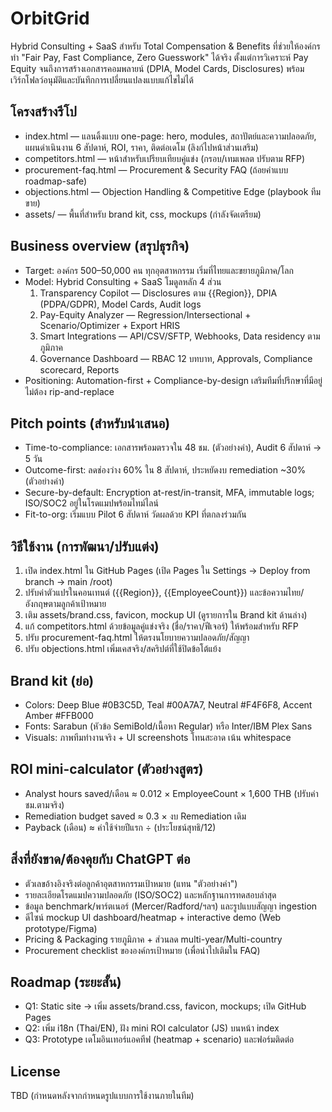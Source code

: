 # OrbitGrid

Hybrid Consulting + SaaS สำหรับ Total Compensation & Benefits ที่ช่วยให้องค์กรทำ "Fair Pay, Fast Compliance, Zero Guesswork" ได้จริง ตั้งแต่การวิเคราะห์ Pay Equity จนถึงการสร้างเอกสารคอมพลายน์ (DPIA, Model Cards, Disclosures) พร้อมเวิร์กโฟลว์อนุมัติและบันทึกการเปลี่ยนแปลงแบบแก้ไขไม่ได้

## โครงสร้างรีโป
- index.html — แลนดิ้งแบบ one-page: hero, modules, สถาปัตย์และความปลอดภัย, แผนดำเนินงาน 6 สัปดาห์, ROI, ราคา, ติดต่อเดโม (ลิงก์ไปหน้าส่วนเสริม)
- competitors.html — หน้าสำหรับเปรียบเทียบคู่แข่ง (กรอบ/เทมเพลต ปรับตาม RFP)
- procurement-faq.html — Procurement & Security FAQ (ถ้อยคำแบบ roadmap-safe)
- objections.html — Objection Handling & Competitive Edge (playbook ทีมขาย)
- assets/ — พื้นที่สำหรับ brand kit, css, mockups (กำลังจัดเตรียม)

## Business overview (สรุปธุรกิจ)
- Target: องค์กร 500–50,000 คน ทุกอุตสาหกรรม เริ่มที่ไทยและขยายภูมิภาค/โลก
- Model: Hybrid Consulting + SaaS โมดูลหลัก 4 ส่วน
  1) Transparency Copilot — Disclosures ตาม {{Region}}, DPIA (PDPA/GDPR), Model Cards, Audit logs
  2) Pay-Equity Analyzer — Regression/Intersectional + Scenario/Optimizer + Export HRIS
  3) Smart Integrations — API/CSV/SFTP, Webhooks, Data residency ตามภูมิภาค
  4) Governance Dashboard — RBAC 12 บทบาท, Approvals, Compliance scorecard, Reports
- Positioning: Automation-first + Compliance-by-design เสริมทีมที่ปรึกษาที่มีอยู่ ไม่ต้อง rip-and-replace

## Pitch points (สำหรับนำเสนอ)
- Time-to-compliance: เอกสารพร้อมตรวจใน 48 ชม. (ตัวอย่างค่า), Audit 6 สัปดาห์ → 5 วัน
- Outcome-first: ลดช่องว่าง 60% ใน 8 สัปดาห์, ประหยัดงบ remediation ~30% (ตัวอย่างค่า)
- Secure-by-default: Encryption at-rest/in-transit, MFA, immutable logs; ISO/SOC2 อยู่ในโรดแมปพร้อมไทม์ไลน์
- Fit-to-org: เริ่มแบบ Pilot 6 สัปดาห์ วัดผลด้วย KPI ที่ตกลงร่วมกัน

## วิธีใช้งาน (การพัฒนา/ปรับแต่ง)
1) เปิด index.html ใน GitHub Pages (เปิด Pages ใน Settings → Deploy from branch → main /root)
2) ปรับค่าตัวแปรในคอนเทนต์ ({{Region}}, {{EmployeeCount}}) และข้อความไทย/อังกฤษตามลูกค้าเป้าหมาย
3) เติม assets/brand.css, favicon, mockup UI (ดูรายการใน Brand kit ด้านล่าง)
4) แก้ competitors.html ด้วยข้อมูลคู่แข่งจริง (ชื่อ/ราคา/ฟีเจอร์) ให้พร้อมสำหรับ RFP
5) ปรับ procurement-faq.html ให้ตรงนโยบายความปลอดภัย/สัญญา
6) ปรับ objections.html เพิ่มเคสจริง/สคริปต์ที่ใช้ปิดข้อโต้แย้ง

## Brand kit (ย่อ)
- Colors: Deep Blue #0B3C5D, Teal #00A7A7, Neutral #F4F6F8, Accent Amber #FFB000
- Fonts: Sarabun (หัวข้อ SemiBold/เนื้อหา Regular) หรือ Inter/IBM Plex Sans
- Visuals: ภาพทีมทำงานจริง + UI screenshots โทนสะอาด เน้น whitespace

## ROI mini-calculator (ตัวอย่างสูตร)
- Analyst hours saved/เดือน ≈ 0.012 × EmployeeCount × 1,600 THB (ปรับค่าชม.ตามจริง)
- Remediation budget saved ≈ 0.3 × งบ Remediation เดิม
- Payback (เดือน) ≈ ค่าใช้จ่ายปีแรก ÷ (ประโยชน์สุทธิ/12)

## สิ่งที่ยังขาด/ต้องคุยกับ ChatGPT ต่อ
- ตัวเลขอ้างอิงจริงต่อลูกค้าอุตสาหกรรมเป้าหมาย (แทน "ตัวอย่างค่า")
- รายละเอียดโรดแมปความปลอดภัย (ISO/SOC2) และหลักฐานการทดสอบล่าสุด
- ข้อมูล benchmark/พาร์ตเนอร์ (Mercer/Radford/ฯลฯ) และรูปแบบสัญญา ingestion
- ดีไซน์ mockup UI dashboard/heatmap + interactive demo (Web prototype/Figma)
- Pricing & Packaging รายภูมิภาค + ส่วนลด multi-year/Multi-country
- Procurement checklist ขององค์กรเป้าหมาย (เพื่อนำไปเติมใน FAQ)

## Roadmap (ระยะสั้น)
- Q1: Static site → เพิ่ม assets/brand.css, favicon, mockups; เปิด GitHub Pages
- Q2: เพิ่ม i18n (Thai/EN), ฝัง mini ROI calculator (JS) บนหน้า index
- Q3: Prototype เดโมอินเทอร์แอคทีฟ (heatmap + scenario) และฟอร์มติดต่อ

## License
TBD (กำหนดหลังจากกำหนดรูปแบบการใช้งานภายในทีม)

